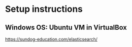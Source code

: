# Setup instructions

## Windows OS: Ubuntu VM in VirtualBox

<https://sundog-education.com/elasticsearch/>


